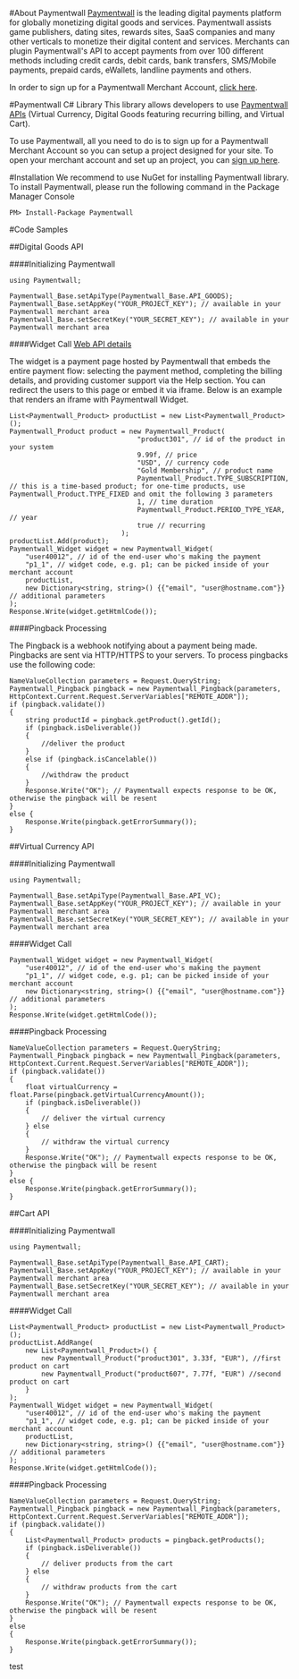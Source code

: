 #About Paymentwall
[Paymentwall](http://paymentwall.com/?source=gh) is the leading digital payments platform for globally monetizing digital goods and services. Paymentwall assists game publishers, dating sites, rewards sites, SaaS companies and many other verticals to monetize their digital content and services. 
Merchants can plugin Paymentwall's API to accept payments from over 100 different methods including credit cards, debit cards, bank transfers, SMS/Mobile payments, prepaid cards, eWallets, landline payments and others. 

In order to sign up for a Paymentwall Merchant Account, [click here](http://paymentwall.com/signup/merchant?source=gh).

#Paymentwall C# Library
This library allows developers to use [Paymentwall APIs](http://paymentwall.com/en/documentation/API-Documentation/722?source=gh) (Virtual Currency, Digital Goods featuring recurring billing, and Virtual Cart).

To use Paymentwall, all you need to do is to sign up for a Paymentwall Merchant Account so you can setup a project designed for your site.
To open your merchant account and set up an project, you can [sign up here](http://paymentwall.com/signup/merchant?source=gh).

#Installation
We recommend to use NuGet for installing Paymentwall library. To install Paymentwall, please run the following command in the Package Manager Console
```
PM> Install-Package Paymentwall
```

#Code Samples

##Digital Goods API

####Initializing Paymentwall
```
using Paymentwall;

Paymentwall_Base.setApiType(Paymentwall_Base.API_GOODS);
Paymentwall_Base.setAppKey("YOUR_PROJECT_KEY"); // available in your Paymentwall merchant area
Paymentwall_Base.setSecretKey("YOUR_SECRET_KEY"); // available in your Paymentwall merchant area
```

####Widget Call
[Web API details](http://www.paymentwall.com/en/documentation/Digital-Goods-API/710#paymentwall_widget_call_flexible_widget_call)

The widget is a payment page hosted by Paymentwall that embeds the entire payment flow: selecting the payment method, completing the billing details, and providing customer support via the Help section. You can redirect the users to this page or embed it via iframe. Below is an example that renders an iframe with Paymentwall Widget.
```
List<Paymentwall_Product> productList = new List<Paymentwall_Product>();
Paymentwall_Product product = new Paymentwall_Product(
								"product301", // id of the product in your system
								9.99f, // price
								"USD", // currency code
								"Gold Membership", // product name
								Paymentwall_Product.TYPE_SUBSCRIPTION, // this is a time-based product; for one-time products, use Paymentwall_Product.TYPE_FIXED and omit the following 3 parameters
								1, // time duration
								Paymentwall_Product.PERIOD_TYPE_YEAR, // year
								true // recurring
							);
productList.Add(product);
Paymentwall_Widget widget = new Paymentwall_Widget(
	"user40012", // id of the end-user who's making the payment
	"p1_1", // widget code, e.g. p1; can be picked inside of your merchant account
	productList,
	new Dictionary<string, string>() {{"email", "user@hostname.com"}} // additional parameters
);
Response.Write(widget.getHtmlCode());
```

####Pingback Processing

The Pingback is a webhook notifying about a payment being made. Pingbacks are sent via HTTP/HTTPS to your servers. To process pingbacks use the following code:
```
NameValueCollection parameters = Request.QueryString;
Paymentwall_Pingback pingback = new Paymentwall_Pingback(parameters, HttpContext.Current.Request.ServerVariables["REMOTE_ADDR"]);
if (pingback.validate())
{
	string productId = pingback.getProduct().getId();
	if (pingback.isDeliverable())
	{
		//deliver the product
	}
	else if (pingback.isCancelable())
	{
		//withdraw the product
	}
	Response.Write("OK"); // Paymentwall expects response to be OK, otherwise the pingback will be resent
}
else {                
	Response.Write(pingback.getErrorSummary());
}
```

##Virtual Currency API

####Initializing Paymentwall
```
using Paymentwall;

Paymentwall_Base.setApiType(Paymentwall_Base.API_VC);
Paymentwall_Base.setAppKey("YOUR_PROJECT_KEY"); // available in your Paymentwall merchant area
Paymentwall_Base.setSecretKey("YOUR_SECRET_KEY"); // available in your Paymentwall merchant area
```

####Widget Call
```
Paymentwall_Widget widget = new Paymentwall_Widget(
	"user40012", // id of the end-user who's making the payment
	"p1_1", // widget code, e.g. p1; can be picked inside of your merchant account
	new Dictionary<string, string>() {{"email", "user@hostname.com"}} // additional parameters
);
Response.Write(widget.getHtmlCode());
```

####Pingback Processing

```
NameValueCollection parameters = Request.QueryString;
Paymentwall_Pingback pingback = new Paymentwall_Pingback(parameters, HttpContext.Current.Request.ServerVariables["REMOTE_ADDR"]);
if (pingback.validate())
{
	float virtualCurrency = float.Parse(pingback.getVirtualCurrencyAmount());
	if (pingback.isDeliverable())
	{
		// deliver the virtual currency
	} else 
	{
		// withdraw the virtual currency
	}
	Response.Write("OK"); // Paymentwall expects response to be OK, otherwise the pingback will be resent
}
else {
	Response.Write(pingback.getErrorSummary());
}
```

##Cart API

####Initializing Paymentwall
```
using Paymentwall;

Paymentwall_Base.setApiType(Paymentwall_Base.API_CART);
Paymentwall_Base.setAppKey("YOUR_PROJECT_KEY"); // available in your Paymentwall merchant area
Paymentwall_Base.setSecretKey("YOUR_SECRET_KEY"); // available in your Paymentwall merchant area
```

####Widget Call
```
List<Paymentwall_Product> productList = new List<Paymentwall_Product>();
productList.AddRange(
	new List<Paymentwall_Product>() {
		new Paymentwall_Product("product301", 3.33f, "EUR"), //first product on cart
		new Paymentwall_Product("product607", 7.77f, "EUR") //second product on cart
	}
);
Paymentwall_Widget widget = new Paymentwall_Widget(
	"user40012", // id of the end-user who's making the payment
	"p1_1", // widget code, e.g. p1; can be picked inside of your merchant account
	productList,
	new Dictionary<string, string>() {{"email", "user@hostname.com"}} // additional parameters
);
Response.Write(widget.getHtmlCode());
```

####Pingback Processing

```
NameValueCollection parameters = Request.QueryString;
Paymentwall_Pingback pingback = new Paymentwall_Pingback(parameters, HttpContext.Current.Request.ServerVariables["REMOTE_ADDR"]);
if (pingback.validate())
{
	List<Paymentwall_Product> products = pingback.getProducts();
	if (pingback.isDeliverable())
	{
		// deliver products from the cart
	} else 
	{
		// withdraw products from the cart
	}
	Response.Write("OK"); // Paymentwall expects response to be OK, otherwise the pingback will be resent
}
else 
{
	Response.Write(pingback.getErrorSummary());
}
```

test
